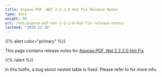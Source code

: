 ```yaml
---
title: Aspose.PDF .NET 2.2.2.0 Hot Fix Release Notes
type: docs
weight: 90
url: /net/aspose-pdf-net-2-2-2-0-hot-fix-release-notes/
lastmod: "2020-12-16"
---
```


{{% alert color="primary" %}} 

This page contains release notes for [Aspose.PDF .Net 2.2.2.0 Hot Fix](http://www.aspose.com/downloads/pdf/net/new-releases/aspose.pdf-.net-2.2.2.0-hot-fix/)

{{% /alert %}} 

In this hotfix, a bug about nested table is fixed. Please refer to for more info.
